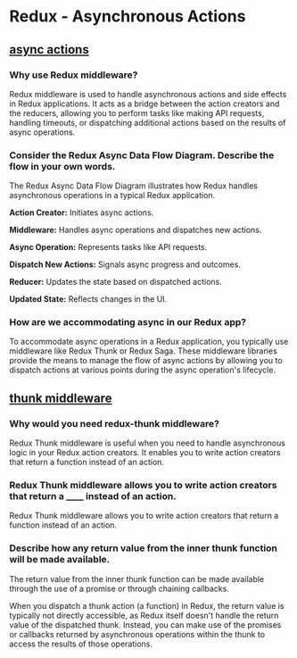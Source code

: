 # Redux - Asynchronous Actions

## [async actions](https://redux.js.org/tutorials/fundamentals/part-6-async-logic)




### Why use Redux middleware?


Redux middleware is used to handle asynchronous actions and side effects in Redux applications. It acts as a bridge between the action creators and the reducers, allowing you to perform tasks like making API requests, handling timeouts, or dispatching additional actions based on the results of async operations. 

### Consider the Redux Async Data Flow Diagram. Describe the flow in your own words.

The Redux Async Data Flow Diagram illustrates how Redux handles asynchronous operations in a typical Redux application. 


**Action Creator:** Initiates async actions.

**Middleware:** Handles async operations and dispatches new actions.

**Async Operation:** Represents tasks like API requests.

**Dispatch New Actions:** Signals async progress and outcomes.

**Reducer:** Updates the state based on dispatched actions.

**Updated State:** Reflects changes in the UI.


### How are we accommodating async in our Redux app?

To accommodate async operations in a Redux application, you typically use middleware like Redux Thunk or Redux Saga. These middleware libraries provide the means to manage the flow of async actions by allowing you to dispatch actions at various points during the async operation's lifecycle.


## [thunk middleware](https://github.com/reduxjs/redux-thunk)




### Why would you need redux-thunk middleware?

Redux Thunk middleware is useful when you need to handle asynchronous logic in your Redux action creators. It enables you to write action creators that return a function instead of an action.

### Redux Thunk middleware allows you to write action creators that return a ____ instead of an action.


Redux Thunk middleware allows you to write action creators that return a function instead of an action.

### Describe how any return value from the inner thunk function will be made available.

The return value from the inner thunk function can be made available through the use of a promise or through chaining callbacks.

When you dispatch a thunk action (a function) in Redux, the return value is typically not directly accessible, as Redux itself doesn't handle the return value of the dispatched thunk. Instead, you can make use of the promises or callbacks returned by asynchronous operations within the thunk to access the results of those operations.